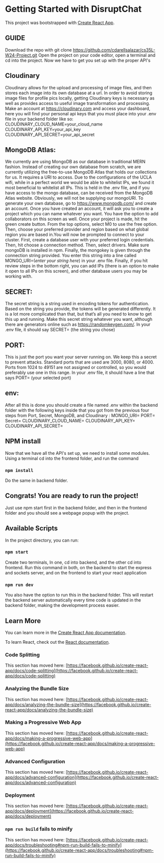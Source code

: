 # Getting Started with DisruptChat

This project was bootstrapped with [Create React App](https://github.com/facebook/create-react-app).

## GUIDE
Download the repo with git clone https://github.com/cdarellsalazar/cs35L-W24-Project.git
Open the project on your code editor, open a terminal and cd into the project.
Now we have to get you set up with the proper API's


## Cloudinary
Cloudinary allows for the upload and processing of image files, and then stores each image into its own database at a url. In order to avoid storing image files for profile pics locally, getting Cloudinary keys is necessary as well as provides access to useful image transformation and processing. Make an account at https://cloudinary.com and access your dashboard, here you will find your personal api keys that you must place into your .env file in your backend folder like so:
CLOUDINARY_CLOUD_NAME=your_cloud_name
CLOUDINARY_API_KEY=your_api_key
CLOUDINARY_API_SECRET=your_api_secret

## MongoDB Atlas:

We currently are using MongoDB as our database in traditional MERN fashion. Instead of creating our own database from scratch, we are currently utilizing the free-to-use MongoDB Atlas that holds our collections for us. It requires a URI to access. Due to the configurations of the UCLA wifi, while in a perfect world we would be able to whitelist IPs, we found it most beneficial to whitelist all IPs. This is held in the .env file, and if you have access to the mongo database, can be received from the MongoDB Atlas website. Obviously, we will not be supplying our mongoURI. To generate your own database, go to https://www.mongodb.com/ and create an account. Once you have created an account, it will ask you to create a project which you can name whatever you want. You have the option to add collaborators on this screen as well. Once your project is made, hit the green create button. From the top options, select M0 to use the free option. Then, choose your preferred provider and region based on what global region you are based in.You will now be prompted to connect to your cluster. First, create a database user with your preferred login credentials. Then, hit choose a connection method. Then, select drivers. Make sure mongoDB is installed in npm. Finally, the mongokey is given through the connection string provided. You enter this string into a line called MONGO_URI=(*enter your string here*) in your .env file. Finally, if you hit review steps in the bottom right, you can add IPs (there is an option to make it open to all IPs on this screen), and other database users you may be working with. 

## SECRET:

The secret string is a string used in encoding tokens for authentication. Based on the string you provide, the tokens will be generated differently. It is a lot more complicated than that, but that’s all you need to know to get this up and running. Make this secret string whatever you want, although there are generators online such as https://randomkeygen.com/. In your .env file, it should say SECRET= (the string you chose)

## PORT:
This is just the port you want your server running on. We keep this a secret to prevent attacks. Standard ports that are used are 3000, 8080, or 4000. Ports from 1024 to 49151 are not assigned or controlled, so you would preferably use one in this range. In your .env file, it should have a line that says PORT= (your selected port)


## env:
After all this is done you should create a file named .env within the backend folder with the following keys inside that you got from the previous four steps from Port, Secret, MongoDB, and Cloudinary :
MONGO_URI= 
PORT=
Secret=
CLOUDINARY_CLOUD_NAME=
CLOUDINARY_API_KEY=
CLOUDINARY_API_SECRET=

## NPM install
Now that we have all the API's set up, we need to install some modules.
Using a terminal cd into the frontend folder, and run the command
### `npm install`
Do the same in backend folder.

## Congrats! You are ready to run the project!
Just use npm start first in the backend folder, and then in the frontend folder and you should see a webpage popup with the project.

## Available Scripts

In the project directory, you can run:

### `npm start`

Create two terminals, In one, cd into backend, and the other cd into frontend. Run this command in both, on the backend to start the express and sockets server, and on the frontend to start your react application

### `npm run dev`

You also have the option to run this in the backend folder. This will restart the backend server automatically every time code is updated in the backend folder, making the development process easier.

## Learn More

You can learn more in the [Create React App documentation](https://facebook.github.io/create-react-app/docs/getting-started).

To learn React, check out the [React documentation](https://reactjs.org/).

### Code Splitting

This section has moved here: [https://facebook.github.io/create-react-app/docs/code-splitting](https://facebook.github.io/create-react-app/docs/code-splitting)

### Analyzing the Bundle Size

This section has moved here: [https://facebook.github.io/create-react-app/docs/analyzing-the-bundle-size](https://facebook.github.io/create-react-app/docs/analyzing-the-bundle-size)

### Making a Progressive Web App

This section has moved here: [https://facebook.github.io/create-react-app/docs/making-a-progressive-web-app](https://facebook.github.io/create-react-app/docs/making-a-progressive-web-app)

### Advanced Configuration

This section has moved here: [https://facebook.github.io/create-react-app/docs/advanced-configuration](https://facebook.github.io/create-react-app/docs/advanced-configuration)

### Deployment

This section has moved here: [https://facebook.github.io/create-react-app/docs/deployment](https://facebook.github.io/create-react-app/docs/deployment)

### `npm run build` fails to minify

This section has moved here: [https://facebook.github.io/create-react-app/docs/troubleshooting#npm-run-build-fails-to-minify](https://facebook.github.io/create-react-app/docs/troubleshooting#npm-run-build-fails-to-minify)
